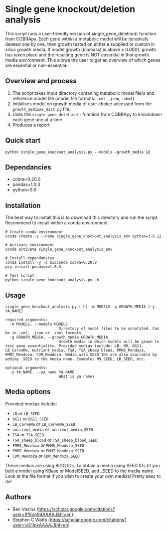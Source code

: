 # Single gene knockout/deletion analysis

This script runs a user-friendly version of single_gene_deletion() function from COBRApy. Each gene within a metabolic model will be iteratively deleted one by one, then growth tested on either a supplied or custom in silico growth media. If model growth (biomass) is above ≥ 0.0001, growth has taken place and the resulting gene is NOT essential in that growth media environment. This allows the user to get an overview of which genes are essential or non-essential.

## Overview and process
1. The script takes input directory contaning metabolic model file/s and reference model file (model file formats: `.xml`, `.json`, `.sbml`) 
2. Initialises model on growth media of user choice accessed from the `growth_mediums_dict.py` file.
3. Uses the `single_gene_deletion()` function from COBRApy to knockdown each gene one at a time
4. Produces a report 


## Quick start
```
python single_gene_knockout_analysis.py --models -growth_media LB
```

## Dependancies
- cobra=0.20.0
- pandas=1.0.3
- python=3.6

## Installation
The best way to install this is to download this directory and run the script. Recommend to install within a conda environment.

```
# Create conda environment
conda create -y --name single_gene_knockout_analysis_env python=3.6.12

# Activate environment
conda activate single_gene_knockout_analysis_env

# Install dependancies
conda install -y -c bioconda cobra=0.20.0
pip install pandas==1.0.3

# Test script
python single_gene_knockout_analysis.py -h
```

## Usage
```
single_gene_knockout_analysis.py [-h] -m MODELS -g GROWTH_MEDIA [-y YA_NAME]

required arguments:
  -m MODELS, --models MODELS
                        Directory of model files to be annotated. Can be in .xml, .json or .sbml formats
  -g GROWTH_MEDIA, --growth_media GROWTH_MEDIA
                        Growth media in which models will be grown to test gene essentiality. Provided medias include: LB, M9, BG11, LB_CarveMe, nutrient_media, TSA, TSA_sheep_blood, PMM5_Mendoza, PMM7_Mendoza, CDM_Mendoza. Media with SEED IDs are also available by adding _SEED to the media name. Example: M9_SEED, LB_SEED, etc.

optional arguments:
  -y YA_NAME, --ya_name YA_NAME
                        What is ya name?
```

## Media options
Provided medias include:
- `LB` or `LB_SEED`
- `BG11` or `BG11_SEED`
- `LB_CarveMe` or `LB_CarveMe_SEED`
- `nutrient_media` or `nutrient_media_SEED`
- `TSA` or `TSA_SEED`
- `TSA_sheep_blood` or `TSA_sheep_blood_SEED`
- `PMM5_Mendoza` or `PMM5_Mendoza_SEED`
- `PMM7_Mendoza` or `PMM7_Mendoza_SEED`
- `CDM_Mendoza` or `CDM_Mendoza_SEED`


These medias are using BiGG IDs. To obtain a media using SEED IDs (if you built a model using KBase or ModelSEED, add _SEED to the media name.
Look at the file format if you wish to create your own medias! Pretty easy to do!

## Authors

- Ben Vezina (https://scholar.google.com/citations?user=Rf9oh94AAAAJ&hl=en)
- Stephen C Watts (https://scholar.google.com/citations?user=lvS1IpkAAAAJ&hl=en)
